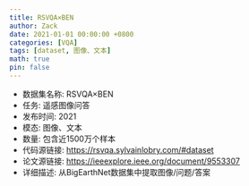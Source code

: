 ```yaml
---
title: RSVQA×BEN
author: Zack
date: 2021-01-01 00:00:00 +0800
categories: [VQA]
tags: [dataset, 图像、文本]
math: true
pin: false
---
```

- 数据集名称: RSVQA×BEN
- 任务: 遥感图像问答
- 发布时间: 2021
- 模态: 图像、文本
- 数量: 包含近1500万个样本
- 代码源链接: https://rsvqa.sylvainlobry.com/#dataset
- 论文源链接: https://ieeexplore.ieee.org/document/9553307
- 详细描述: 从BigEarthNet数据集中提取图像/问题/答案
